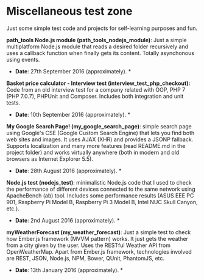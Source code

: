 Miscellaneous test zone 
======================== 

Just some simple test code and projects for self-learning purposes and fun.


**path_tools Node.js module (path_tools_nodejs_module)**: Just a simple multiplatform Node.js module that reads a desired folder recursively and uses a callback function when finally gets its content. Totally asynchonous using events.
* **Date**: 27th September 2016 (approximately). *


**Basket price calculator - Interview test (interview_test_php_checkout):** Code from an old interview test for a company related with OOP, PHP 7 (PHP 7.0.7), PHPUnit and Composer. Includes both integration and unit tests.
* **Date**: 10th September 2016 (approximately). *


**My Google Search Page! (my_google_search_page)**: simple search page using Google's CSE (Google Custom Search Engine) that lets you find both web sites and images. It uses AJAX (XHR) and provides a JSONP fallback. Supports localization and many more features (read README.md in the project folder) and works virtually anywhere (both in modern and old browsers as Internet Explorer 5.5).
* **Date**: 28th August 2016 (approximately). *


**Node.js test (nodejs_test)**: minimalistic Node.js code that I used to check the performance of different devices connected to the same network using ApacheBench (ab) tool. Includes some performance results (ASUS EEE PC 901, Raspberry Pi Model B, Raspberry Pi 3 Model B, Intel NUC Skull Canyon, etc.).
* **Date**: 2nd August 2016 (approximately). *


**myWeatherForecast (my_weather_forecast)**:  Just a simple test to check how Ember.js framework (MVVM pattern) works. It just gets the weather from a city given by the user. Uses the RESTful Weather API from OpenWeatherMap. Apart from Ember.js framework, technologies involved are REST, JSON, Node.js, NPM, Bower, QUnit, PhantomJS, etc.
* **Date**: 13th January 2016 (approximately). *